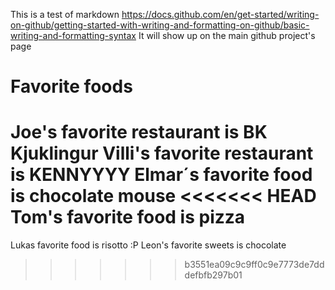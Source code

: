This is a test of markdown
https://docs.github.com/en/get-started/writing-on-github/getting-started-with-writing-and-formatting-on-github/basic-writing-and-formatting-syntax
It will show up on the main github project's page

# Favorite foods
Joe's favorite restaurant is BK Kjuklingur
Villi's favorite restaurant is KENNYYYY
Elmar´s favorite food is chocolate mouse
<<<<<<< HEAD
Tom's favorite food is pizza 
=======
Lukas favorite food is risotto :P
Leon's favorite sweets is chocolate

>>>>>>> b3551ea09c9c9ff0c9e7773de7dddefbfb297b01
